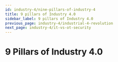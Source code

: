 ```yaml
---
id: industry-4/nine-pillars-of-industry-4
title: 9 pillars of Industry 4.0
sidebar_label: 9 pillars of Industry 4.0
previous_page: industry-4/industrial-4-revolution
next_page: industry-4/it-vs-ot-security
---
```


# 9 Pillars of Industry 4.0
